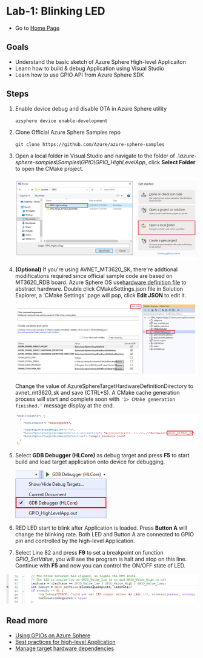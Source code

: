 # Lab-1: Blinking LED

- Go to [Home Page](README.md)

## Goals

- Understand the basic sketch of Azure Sphere High-level Applicaiton
- Leann how to build & debug Application using Visual Studio
- Learn how to use GPIO API from Azure Sphere SDK

## Steps

1. Enable device debug and disable OTA in Azure Sphere utility
   
   `azsphere device enable-development`

2. Clone Official Azure Sphere Samples repo

    `git clone https://github.com/Azure/azure-sphere-samples`

3. Open a local folder in Visual Studio and navigate to the folder of *.\azure-sphere-samples\Samples\GPIO\GPIO_HighLevelApp*, click **Select Folder** to open the CMake project.
   
    ![](images/open-project.png)

4. **(Optional)** If you're using AVNET_MT3620_SK, there're addtional modifications required since official sample code are based on MT3620_RDB board. Azure Sphere OS use[hardware definition file](https://docs.microsoft.com/en-us/azure-sphere/app-development/manage-hardware-dependencies) to abstract hardware. Double click CMakeSettings.json file in Solution Explorer, a 'CMake Settings' page will pop, click **Edit JSON** to edit it. 
    
    ![](images/cmakesetting.png)

    Change the value of AzureSphereTargetHardwareDefinitionDirectory to avnet_mt3620_sk and save (CTRL+S). A CMake cache generation process will start and complete soon with `'1> CMake generation finished.'` message display at the end. 

    ![](images/avnet.png)

5. Select **GDB Debugger (HLCore)** as debug target and press **F5** to start build and load target application onto device for debugging. 
   
   ![](images/HLcoreDebug.png)

6. RED LED start to blink after Application is loaded. Press **Button A** will change the blinking rate. Both LED and Button A are connected to GPIO pin and controlled by the high-level Application.

7. Select Line 82 and press **F9** to set a breakpoint on function *GPIO_SetValue*, you will see the program is halt and stop on this line. Continue with **F5** and now you can control the ON/OFF state of LED.

 ![](images/debug.png)

## Read more
- [Using GPIOs on Azure Sphere](https://docs.microsoft.com/en-us/azure-sphere/app-development/gpio)
- [Best practices for high-level Application](https://docs.microsoft.com/en-us/azure-sphere/app-development/initialization-termination)
- [Manage target hardware dependencies](https://docs.microsoft.com/en-us/azure-sphere/app-development/manage-hardware-dependencies)

